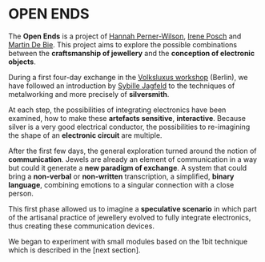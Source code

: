 # OPEN ENDS 


The **Open Ends** is a project of [Hannah Perner-Wilson](https://www.plusea.at/?page_id=1605), [Irene Posch](http://www.ireneposch.net/) and [Martin De Bie](http://martindebie.com/). This project aims to explore the possible combinations between the **craftsmanship of jewellery** and the **conception of electronic objects**.

During a first four-day exchange in the [Volksluxus workshop](https://volksluxus.wordpress.com/) (Berlin), we have followed an introduction by 
[Sybille Jagfeld](https://sybjekt.wordpress.com/) to the techniques of metalworking and more precisely of **silversmith**. 

At each step, the possibilities of integrating electronics have been examined, how to make these **artefacts sensitive**, **interactive**. Because silver is a very good electrical conductor, the possibilities to re-imagining the shape of an **electronic circuit** are multiple.

After the first few days, the general exploration turned around the notion of **communication**. Jewels are already an element of communication in a way but could it generate a **new paradigm of exchange**. A system that could bring a **non-verbal** or **non-written** transcription, a simplified, **binary language**, combining emotions to a singular connection with a close person. 

This first phase allowed us to imagine a **speculative scenario** in which part of the artisanal practice of jewellery evolved to fully integrate electronics, thus creating these communication devices.

We began to experiment with small modules based on the 1bit technique which is described in the [next section].  



